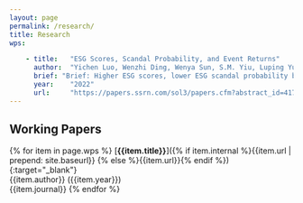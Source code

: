 ```yaml
---
layout: page
permalink: /research/
title: Research
wps:

    - title:   "ESG Scores, Scandal Probability, and Event Returns"
      author:  "Yichen Luo, Wenzhi Ding, Wenya Sun, S.M. Yiu, Luping Yu"
      brief: "Brief: Higher ESG scores, lower ESG scandal probability but higher loss given scandal happened. Firm has optimal ESG investment level based on theoretical prediction."
      year:    "2022"
      url:     "https://papers.ssrn.com/sol3/papers.cfm?abstract_id=4172587"
---
```


## Working Papers

{% for item in page.wps %}
[**{{item.title}}**]({% if item.internal %}{{item.url | prepend: site.baseurl}}
{% else %}{{item.url}}{% endif %}){:target="_blank"}
<br />
{{item.author}} ({{item.year}})<br />
{{item.journal}}
{% endfor %}